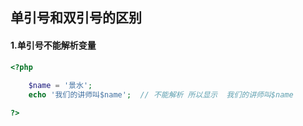 ## 单引号和双引号的区别

#### 1.单引号不能解析变量

```php
<?php
    
    $name = '景水';
    echo '我们的讲师叫$name';  // 不能解析 所以显示  我们的讲师叫$name

?>
```



